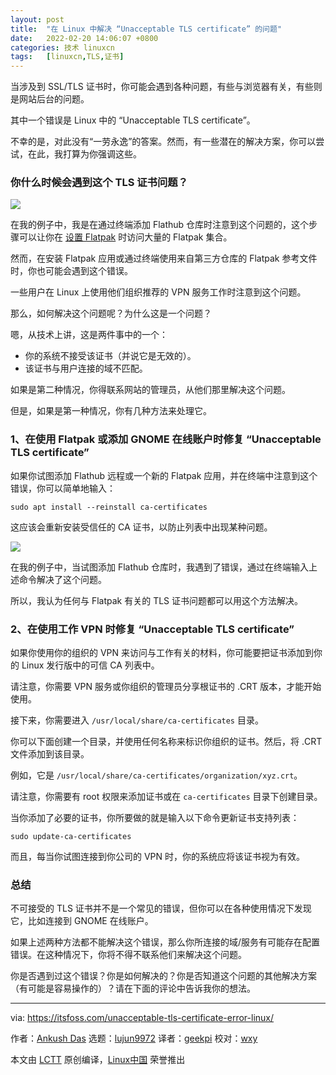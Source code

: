 ```yaml
---
layout: post
title:	"在 Linux 中解决 “Unacceptable TLS certificate” 的问题"
date:	2022-02-20 14:06:07 +0800 
categories:	技术 linuxcn 
tags:	[linuxcn,TLS,证书]
---
```



当涉及到 SSL/TLS 证书时，你可能会遇到各种问题，有些与浏览器有关，有些则是网站后台的问题。


其中一个错误是 Linux 中的 “Unacceptable TLS certificate”。


不幸的是，对此没有“一劳永逸”的答案。然而，有一些潜在的解决方案，你可以尝试，在此，我打算为你强调这些。


### 你什么时候会遇到这个 TLS 证书问题？


![](/Asserts/Images//attachment/album/202202/20/140607mgu8s8csckylcwly.png)


在我的例子中，我是在通过终端添加 Flathub 仓库时注意到这个问题的，这个步骤可以让你在 [设置 Flatpak](https://itsfoss.com/flatpak-guide/) 时访问大量的 Flatpak 集合。


然而，在安装 Flatpak 应用或通过终端使用来自第三方仓库的 Flatpak 参考文件时，你也可能会遇到这个错误。


一些用户在 Linux 上使用他们组织推荐的 VPN 服务工作时注意到这个问题。


那么，如何解决这个问题呢？为什么这是一个问题？


嗯，从技术上讲，这是两件事中的一个：


* 你的系统不接受该证书（并说它是无效的）。
* 该证书与用户连接的域不匹配。


如果是第二种情况，你得联系网站的管理员，从他们那里解决这个问题。


但是，如果是第一种情况，你有几种方法来处理它。


### 1、在使用 Flatpak 或添加 GNOME 在线账户时修复 “Unacceptable TLS certificate”


如果你试图添加 Flathub 远程或一个新的 Flatpak 应用，并在终端中注意到这个错误，你可以简单地输入：



```
sudo apt install --reinstall ca-certificates

```

这应该会重新安装受信任的 CA 证书，以防止列表中出现某种问题。


![](/Asserts/Images//attachment/album/202202/20/140608z505h0vochcixqqz.png)


在我的例子中，当试图添加 Flathub 仓库时，我遇到了错误，通过在终端输入上述命令解决了这个问题。


所以，我认为任何与 Flatpak 有关的 TLS 证书问题都可以用这个方法解决。


### 2、在使用工作 VPN 时修复 “Unacceptable TLS certificate”


如果你使用你的组织的 VPN 来访问与工作有关的材料，你可能要把证书添加到你的 Linux 发行版中的可信 CA 列表中。


请注意，你需要 VPN 服务或你组织的管理员分享根证书的 .CRT 版本，才能开始使用。


接下来，你需要进入 `/usr/local/share/ca-certificates` 目录。


你可以下面创建一个目录，并使用任何名称来标识你组织的证书。然后，将 .CRT 文件添加到该目录。


例如，它是 `/usr/local/share/ca-certificates/organization/xyz.crt`。


请注意，你需要有 root 权限来添加证书或在 `ca-certificates` 目录下创建目录。


当你添加了必要的证书，你所要做的就是输入以下命令更新证书支持列表：



```
sudo update-ca-certificates

```

而且，每当你试图连接到你公司的 VPN 时，你的系统应将该证书视为有效。


### 总结


不可接受的 TLS 证书并不是一个常见的错误，但你可以在各种使用情况下发现它，比如连接到 GNOME 在线账户。


如果上述两种方法都不能解决这个错误，那么你所连接的域/服务有可能存在配置错误。在这种情况下，你将不得不联系他们来解决这个问题。


你是否遇到过这个错误？你是如何解决的？你是否知道这个问题的其他解决方案（有可能是容易操作的）？请在下面的评论中告诉我你的想法。




---


via: <https://itsfoss.com/unacceptable-tls-certificate-error-linux/>


作者：[Ankush Das](https://itsfoss.com/author/ankush/) 选题：[lujun9972](https://github.com/lujun9972) 译者：[geekpi](https://github.com/geekpi) 校对：[wxy](https://github.com/wxy)


本文由 [LCTT](https://github.com/LCTT/TranslateProject) 原创编译，[Linux中国](https://linux.cn/) 荣誉推出
